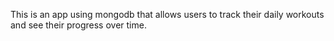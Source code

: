 This is an app using mongodb that allows users to track their daily workouts and see their progress over time.
